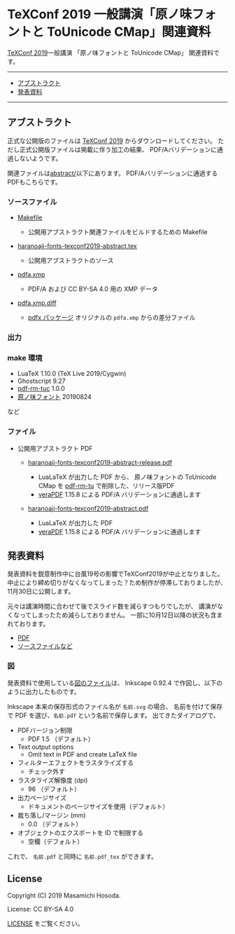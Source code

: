 <!-- -*- coding: utf-8 -*- -->
# TeXConf 2019 一般講演「原ノ味フォントと ToUnicode CMap」関連資料

[TeXConf 2019](https://texconf2019.tumblr.com/)一般講演
「原ノ味フォントと ToUnicode CMap」
関連資料です。

---

* [アブストラクト](#アブストラクト)
* [発表資料](#発表資料)

---

## アブストラクト

正式な公開版のファイルは [TeXConf 2019](https://texconf2019.tumblr.com/)
からダウンロードしてください。
ただし正式公開版ファイルは掲載に伴う加工の結果、
PDF/Aバリデーションに通過しないようです。

関連ファイルは[abstract/](./abstract/)以下にあります。
PDF/Aバリデーションに通過するPDFもこちらです。

### ソースファイル

* [Makefile
](./abstract/Makefile)

    - 公開用アブストラクト関連ファイルをビルドするための Makefile

* [haranoaji-fonts-texconf2019-abstract.tex
](./abstract/haranoaji-fonts-texconf2019-abstract.tex)

    - 公開用アブストラクトのソース

* [pdfa.xmp
](./abstract/pdfa.xmp)

    - PDF/A および CC BY-SA 4.0 用の XMP データ

* [pdfa.xmp.diff
](./abstract/pdfa.xmp.diff)

    - [pdfx パッケージ](https://ctan.org/pkg/pdfx)
      オリジナルの `pdfa.xmp` からの差分ファイル

### 出力

### make 環境

* LuaTeX 1.10.0 (TeX Live 2019/Cygwin)
* Ghostscript 9.27
* [pdf-rm-tuc](https://github.com/trueroad/pdf-rm-tuc) 1.0.0
* [原ノ味フォント](https://github.com/trueroad/HaranoAjiFonts) 20190824

など

### ファイル

* 公開用アブストラクト PDF

    + [haranoaji-fonts-texconf2019-abstract-release.pdf
](./abstract/haranoaji-fonts-texconf2019-abstract-release.pdf)

        - LuaLaTeX が出力した PDF から、
          原ノ味フォントの ToUnicode CMap を
          [pdf-rm-tu](https://github.com/trueroad/pdf-rm-tuc)
          で削除した、リリース版PDF
        - [veraPDF](https://verapdf.org/) 1.15.8 による
          PDF/A バリデーションに通過します

    + [haranoaji-fonts-texconf2019-abstract.pdf
](./abstract/haranoaji-fonts-texconf2019-abstract.pdf)

        - LuaLaTeX が出力した PDF
        - [veraPDF](https://verapdf.org/) 1.15.8 による
          PDF/A バリデーションに通過します

## 発表資料

発表資料を鋭意制作中に台風19号の影響でTeXConf2019が中止となりました。
中止により締め切りがなくなってしまった？ため制作が停滞しておりましたが、
11月30日に公開します。

元々は講演時間に合わせて後でスライド数を減らすつもりでしたが、
講演がなくなってしまったため減らしておりません。
一部に10月12日以降の状況も含まれております。

* [PDF](./slide/haranoaji-fonts-texconf2019-slide-release.pdf)
* [ソースファイルなど](./slide/)

### 図

発表資料で使用している[図のファイル](./slide/figure/)は、
Inkscape 0.92.4 で作図し、以下のように出力したものです。

Inkscape 本来の保存形式のファイル名が `名前.svg` の場合、
名前を付けて保存で PDF を選び、`名前.pdf` という名前で保存します。
出てきたダイアログで、

* PDFバージョン制限
    * PDF 1.5 （デフォルト）
* Text output options
    * Omit text in PDF and create LaTeX file
* フィルターエフェクトをラスタライズする
    * チェック外す
* ラスタライズ解像度 (dpi)
    * 96 （デフォルト）
* 出力ページサイズ
    * ドキュメントのページサイズを使用（デフォルト）
* 裁ち落し/マージン (mm)
    * 0.0 （デフォルト）
* オブジェクトのエクスポートを ID で制限する
    * 空欄（デフォルト）

これで、
`名前.pdf`
と同時に
`名前.pdf_tex`
ができます。

## License

Copyright (C) 2019 Masamichi Hosoda.

License: CC BY-SA 4.0

[LICENSE](./LICENSE) をご覧ください。
